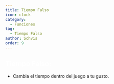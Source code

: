 ```yaml
---
title: Tiempo Falso
icon: clock
category:
  - Funciones
tag:
  - Tiempo Falso
author: Schvis
order: 9
---
```


## <span style='color:white;'>Tiempo Falso:</span>
- Cambia el tiempo dentro del juego a tu gusto.